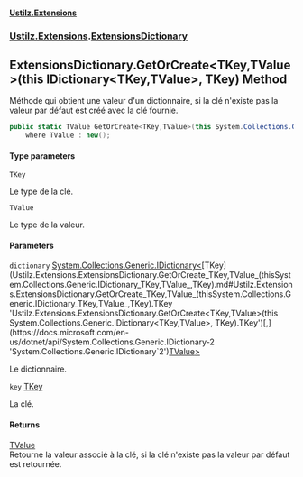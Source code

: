 #### [Ustilz.Extensions](index.md 'index')
### [Ustilz.Extensions](Ustilz.Extensions.md 'Ustilz.Extensions').[ExtensionsDictionary](Ustilz.Extensions.ExtensionsDictionary.md 'Ustilz.Extensions.ExtensionsDictionary')

## ExtensionsDictionary.GetOrCreate<TKey,TValue>(this IDictionary<TKey,TValue>, TKey) Method

Méthode qui obtient une valeur d'un dictionnaire, si la clé n'existe pas la valeur par défaut est créé avec la clé fournie.

```csharp
public static TValue GetOrCreate<TKey,TValue>(this System.Collections.Generic.IDictionary<TKey,TValue> dictionary, TKey key)
    where TValue : new();
```
#### Type parameters

<a name='Ustilz.Extensions.ExtensionsDictionary.GetOrCreate_TKey,TValue_(thisSystem.Collections.Generic.IDictionary_TKey,TValue_,TKey).TKey'></a>

`TKey`

Le type de la clé.

<a name='Ustilz.Extensions.ExtensionsDictionary.GetOrCreate_TKey,TValue_(thisSystem.Collections.Generic.IDictionary_TKey,TValue_,TKey).TValue'></a>

`TValue`

Le type de la valeur.
#### Parameters

<a name='Ustilz.Extensions.ExtensionsDictionary.GetOrCreate_TKey,TValue_(thisSystem.Collections.Generic.IDictionary_TKey,TValue_,TKey).dictionary'></a>

`dictionary` [System.Collections.Generic.IDictionary&lt;](https://docs.microsoft.com/en-us/dotnet/api/System.Collections.Generic.IDictionary-2 'System.Collections.Generic.IDictionary`2')[TKey](Ustilz.Extensions.ExtensionsDictionary.GetOrCreate_TKey,TValue_(thisSystem.Collections.Generic.IDictionary_TKey,TValue_,TKey).md#Ustilz.Extensions.ExtensionsDictionary.GetOrCreate_TKey,TValue_(thisSystem.Collections.Generic.IDictionary_TKey,TValue_,TKey).TKey 'Ustilz.Extensions.ExtensionsDictionary.GetOrCreate<TKey,TValue>(this System.Collections.Generic.IDictionary<TKey,TValue>, TKey).TKey')[,](https://docs.microsoft.com/en-us/dotnet/api/System.Collections.Generic.IDictionary-2 'System.Collections.Generic.IDictionary`2')[TValue](Ustilz.Extensions.ExtensionsDictionary.GetOrCreate_TKey,TValue_(thisSystem.Collections.Generic.IDictionary_TKey,TValue_,TKey).md#Ustilz.Extensions.ExtensionsDictionary.GetOrCreate_TKey,TValue_(thisSystem.Collections.Generic.IDictionary_TKey,TValue_,TKey).TValue 'Ustilz.Extensions.ExtensionsDictionary.GetOrCreate<TKey,TValue>(this System.Collections.Generic.IDictionary<TKey,TValue>, TKey).TValue')[&gt;](https://docs.microsoft.com/en-us/dotnet/api/System.Collections.Generic.IDictionary-2 'System.Collections.Generic.IDictionary`2')

Le dictionnaire.

<a name='Ustilz.Extensions.ExtensionsDictionary.GetOrCreate_TKey,TValue_(thisSystem.Collections.Generic.IDictionary_TKey,TValue_,TKey).key'></a>

`key` [TKey](Ustilz.Extensions.ExtensionsDictionary.GetOrCreate_TKey,TValue_(thisSystem.Collections.Generic.IDictionary_TKey,TValue_,TKey).md#Ustilz.Extensions.ExtensionsDictionary.GetOrCreate_TKey,TValue_(thisSystem.Collections.Generic.IDictionary_TKey,TValue_,TKey).TKey 'Ustilz.Extensions.ExtensionsDictionary.GetOrCreate<TKey,TValue>(this System.Collections.Generic.IDictionary<TKey,TValue>, TKey).TKey')

La clé.

#### Returns
[TValue](Ustilz.Extensions.ExtensionsDictionary.GetOrCreate_TKey,TValue_(thisSystem.Collections.Generic.IDictionary_TKey,TValue_,TKey).md#Ustilz.Extensions.ExtensionsDictionary.GetOrCreate_TKey,TValue_(thisSystem.Collections.Generic.IDictionary_TKey,TValue_,TKey).TValue 'Ustilz.Extensions.ExtensionsDictionary.GetOrCreate<TKey,TValue>(this System.Collections.Generic.IDictionary<TKey,TValue>, TKey).TValue')  
Retourne la valeur associé à la clé, si la clé n'existe pas la valeur par défaut est retournée.